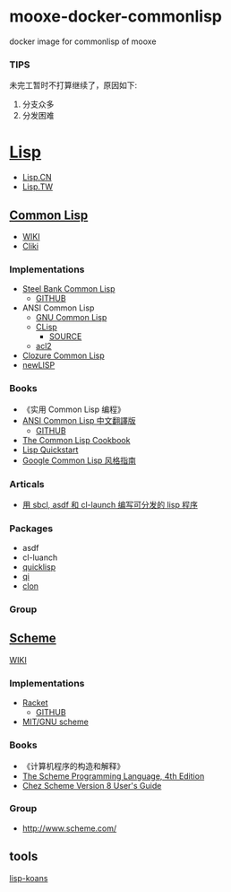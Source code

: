 # mooxe-docker-commonlisp

docker image for commonlisp of mooxe

### TIPS

未完工暂时不打算继续了，原因如下:

1. 分支众多
1. 分发困难

# [Lisp](http://www.lisp.org/index.html)

* [Lisp.CN](http://old.lisp.org.cn/)
* [Lisp.TW](http://lisp.tw/)

## [Common Lisp](https://common-lisp.net/)

* [WIKI](https://zh.wikipedia.org/wiki/Scheme)
* [Cliki](http://www.cliki.net/)

### Implementations

* [Steel Bank Common Lisp](http://www.sbcl.org/)
  * [GITHUB](https://github.com/sbcl/sbcl)
* ANSI Common Lisp
  * [GNU Common Lisp](http://www.gnu.org/software/gcl/gcl.html)
  * [CLisp](http://www.clisp.org/)
    * [SOURCE](http://sourceforge.net/projects/clisp/)
  * [acl2](https://github.com/acl2/acl2)
* [Clozure Common Lisp](http://ccl.clozure.com/)
* [newLISP](http://www.newlisp.org/)

### Books

* 《实用 Common Lisp 编程》
* [ANSI Common Lisp 中文翻譯版](http://acl.readthedocs.org/en/latest/)
  * [GITHUB](https://github.com/acl-translation/acl-chinese)
* [The Common Lisp Cookbook](http://cl-cookbook.sourceforge.net/index.html)
* [Lisp Quickstart](http://cs.gmu.edu/~sean/lisp/LispTutorial.html)
* [Google Common Lisp 风格指南](http://gclsg.lisp.tw/)

### Articals

* [用 sbcl, asdf 和 cl-launch 编写可分发的 lisp 程序](http://tianchunbinghe.blog.163.com/blog/static/7001200692314249376/)

### Packages

* asdf
* cl-luanch
* [quicklisp](https://www.quicklisp.org/beta/)
* [qi](https://github.com/CodyReichert/qi/)
* [clon](https://github.com/didierverna/clon)

### Group

## [Scheme](http://www.schemers.org/)

[WIKI](https://zh.wikipedia.org/zh/Scheme)

### Implementations

* [Racket](http://racket-lang.org/)
  * [GITHUB]()
* [MIT/GNU scheme](http://www.gnu.org/software/mit-scheme/)

### Books

* 《计算机程序的构造和解释》
* [The Scheme Programming Language, 4th Edition](http://www.scheme.com/tspl4/)
* [Chez Scheme Version 8 User's Guide](http://www.scheme.com/csug8/)

### Group

* http://www.scheme.com/

## tools

[lisp-koans](https://github.com/google/lisp-koans)

